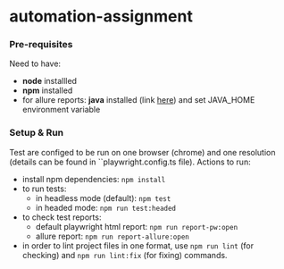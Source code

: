 # automation-assignment

### Pre-requisites

Need to have:
* **node** installled
* **npm** installed
* for allure reports: **java** installed (link [here](https://www.oracle.com/java/technologies/downloads/)) and set JAVA_HOME environment variable

### Setup & Run

Test are configed to be run on one browser (chrome) and one resolution (details can be found in ``playwright.config.ts file). Actions to run:
* install npm dependencies: ``npm install``
* to run tests:
    * in headless mode (default): ``npm test``
    * in headed mode: ``npm run test:headed``
* to check test reports:
    * default playwright html report: ``npm run report-pw:open``
    * allure report: ``npm run report-allure:open``
* in order to lint project files in one format, use ``npm run lint`` (for checking) and ``npm run lint:fix`` (for fixing) commands.